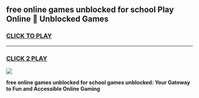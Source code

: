 
## free online games unblocked for school Play Online 👋 Unblocked Games
<h3>
<a href="https://news.freeplayer.one?title=free_online_games_unblocked_for_school&ref=17GH">CLICK TO PLAY</a></h3>
<hr>

<h3>
<a href="https://news.freeplayer.one?title=free_online_games_unblocked_for_school&ref=17GH">CLICK 2 PLAY</a>
  
</h3>

<a href="https://news.freeplayer.one?title=free_online_games_unblocked_for_school&ref=17GH/"><img src="https://clearcache.store/games.png"></a>


**free online games unblocked for school games unblocked: Your Gateway to Fun and Accessible Online Gaming**
